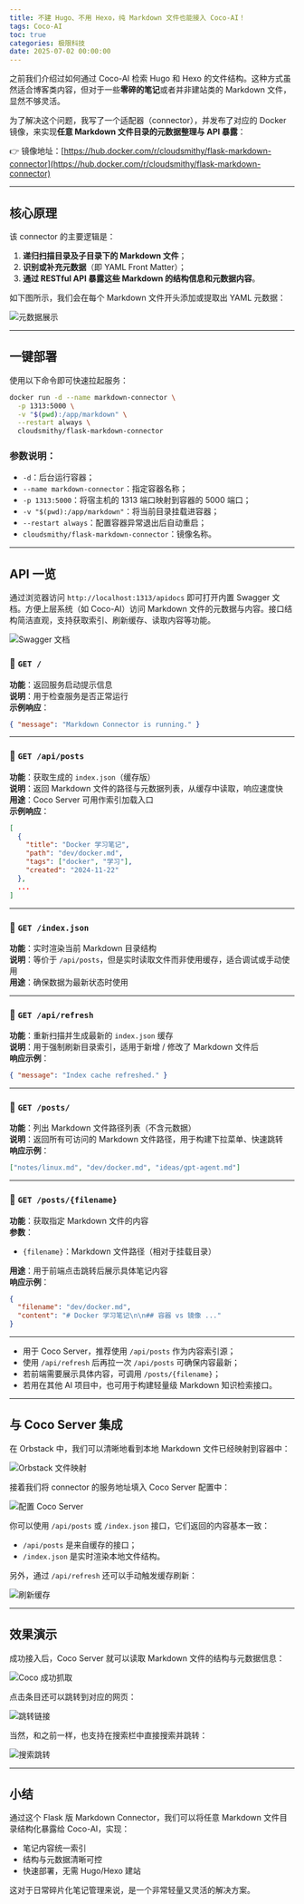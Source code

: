 ```yaml
---
title: 不建 Hugo、不用 Hexo，纯 Markdown 文件也能接入 Coco-AI！
tags: Coco-AI
toc: true
categories: 极限科技
date: 2025-07-02 00:00:00
---
```


之前我们介绍过如何通过 Coco-AI 检索 Hugo 和 Hexo 的文件结构。这种方式虽然适合博客类内容，但对于一些**零碎的笔记**或者并非建站类的 Markdown 文件，显然不够灵活。

为了解决这个问题，我写了一个适配器（connector），并发布了对应的 Docker 镜像，来实现**任意 Markdown 文件目录的元数据整理与 API 暴露**：

👉 镜像地址：[https://hub.docker.com/r/cloudsmithy/flask-markdown-connector](https://hub.docker.com/r/cloudsmithy/flask-markdown-connector)

---

## 核心原理

该 connector 的主要逻辑是：

1. **递归扫描目录及子目录下的 Markdown 文件**；
2. **识别或补充元数据**（即 YAML Front Matter）；
3. **通过 RESTful API 暴露这些 Markdown 的结构信息和元数据内容**。

如下图所示，我们会在每个 Markdown 文件开头添加或提取出 YAML 元数据：

![元数据展示](https://i-blog.csdnimg.cn/img_convert/f6f072a74bcfbbe236041e6d3c9f449b.png)

---

## 一键部署

使用以下命令即可快速拉起服务：

```bash
docker run -d --name markdown-connector \
  -p 1313:5000 \
  -v "$(pwd):/app/markdown" \
  --restart always \
  cloudsmithy/flask-markdown-connector
```

### 参数说明：

- `-d`：后台运行容器；
- `--name markdown-connector`：指定容器名称；
- `-p 1313:5000`：将宿主机的 1313 端口映射到容器的 5000 端口；
- `-v "$(pwd):/app/markdown"`：将当前目录挂载进容器；
- `--restart always`：配置容器异常退出后自动重启；
- `cloudsmithy/flask-markdown-connector`：镜像名称。

---

## API 一览

通过浏览器访问 `http://localhost:1313/apidocs` 即可打开内置 Swagger 文档。方便上层系统（如 Coco-AI）访问 Markdown 文件的元数据与内容。接口结构简洁直观，支持获取索引、刷新缓存、读取内容等功能。

![Swagger 文档](https://i-blog.csdnimg.cn/img_convert/6a52b8ac537d6fb5820f34a07cc2fa40.png)

### 🔹 `GET /`

**功能**：返回服务启动提示信息  
**说明**：用于检查服务是否正常运行  
**示例响应**：

```json
{ "message": "Markdown Connector is running." }
```

---

### 🔹 `GET /api/posts`

**功能**：获取生成的 `index.json`（缓存版）  
**说明**：返回 Markdown 文件的路径与元数据列表，从缓存中读取，响应速度快  
**用途**：Coco Server 可用作索引加载入口  
**示例响应**：

```json
[
  {
    "title": "Docker 学习笔记",
    "path": "dev/docker.md",
    "tags": ["docker", "学习"],
    "created": "2024-11-22"
  },
  ...
]
```

---

### 🔹 `GET /index.json`

**功能**：实时渲染当前 Markdown 目录结构  
**说明**：等价于 `/api/posts`，但是实时读取文件而非使用缓存，适合调试或手动使用  
**用途**：确保数据为最新状态时使用

---

### 🔹 `GET /api/refresh`

**功能**：重新扫描并生成最新的 `index.json` 缓存  
**说明**：用于强制刷新目录索引，适用于新增 / 修改了 Markdown 文件后  
**响应示例**：

```json
{ "message": "Index cache refreshed." }
```

---

### 🔹 `GET /posts/`

**功能**：列出 Markdown 文件路径列表（不含元数据）  
**说明**：返回所有可访问的 Markdown 文件路径，用于构建下拉菜单、快速跳转  
**响应示例**：

```json
["notes/linux.md", "dev/docker.md", "ideas/gpt-agent.md"]
```

---

### 🔹 `GET /posts/{filename}`

**功能**：获取指定 Markdown 文件的内容  
**参数**：

- `{filename}`：Markdown 文件路径（相对于挂载目录）

**用途**：用于前端点击跳转后展示具体笔记内容  
**响应示例**：

```json
{
  "filename": "dev/docker.md",
  "content": "# Docker 学习笔记\n\n## 容器 vs 镜像 ..."
}
```

---

- 用于 Coco Server，推荐使用 `/api/posts` 作为内容索引源；
- 使用 `/api/refresh` 后再拉一次 `/api/posts` 可确保内容最新；
- 若前端需要展示具体内容，可调用 `/posts/{filename}`；
- 若用在其他 AI 项目中，也可用于构建轻量级 Markdown 知识检索接口。

---

## 与 Coco Server 集成

在 Orbstack 中，我们可以清晰地看到本地 Markdown 文件已经映射到容器中：

![Orbstack 文件映射](https://i-blog.csdnimg.cn/img_convert/b109e189000a9efc0ddf34ada11b657f.png)

接着我们将 connector 的服务地址填入 Coco Server 配置中：

![配置 Coco Server](https://i-blog.csdnimg.cn/img_convert/30f03f2f3ee0f60205d16a3cad551e4f.png)

你可以使用 `/api/posts` 或 `/index.json` 接口，它们返回的内容基本一致：

- `/api/posts` 是来自缓存的接口；
- `/index.json` 是实时渲染本地文件结构。

另外，通过 `/api/refresh` 还可以手动触发缓存刷新：

![刷新缓存](https://i-blog.csdnimg.cn/img_convert/49fb73ffa246e5164f0fbc4921134fee.png)

---

## 效果演示

成功接入后，Coco Server 就可以读取 Markdown 文件的结构与元数据信息：

![Coco 成功抓取](https://i-blog.csdnimg.cn/img_convert/9d862c469a14790ce3841c4fa365045d.png)

点击条目还可以跳转到对应的网页：

![跳转链接](https://i-blog.csdnimg.cn/img_convert/aad8d3c01ac5d6cee968fc461955082b.png)

当然，和之前一样，也支持在搜索栏中直接搜索并跳转：

![搜索跳转](https://i-blog.csdnimg.cn/img_convert/cf2ad7710e29f8562b819f064a2af0fa.png)

---

## 小结

通过这个 Flask 版 Markdown Connector，我们可以将任意 Markdown 文件目录结构化暴露给 Coco-AI，实现：

- 笔记内容统一索引
- 结构与元数据清晰可控
- 快速部署，无需 Hugo/Hexo 建站

这对于日常碎片化笔记管理来说，是一个非常轻量又灵活的解决方案。
